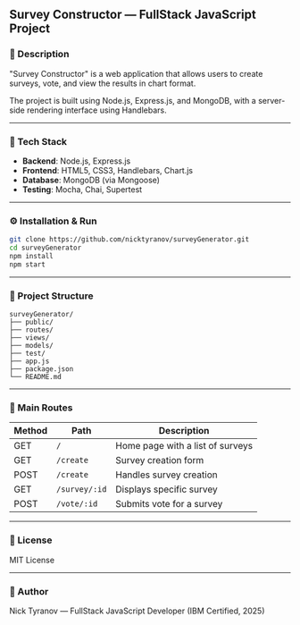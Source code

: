 ## Survey Constructor — FullStack JavaScript Project

### 📌 Description

"Survey Constructor" is a web application that allows users to create surveys, vote, and view the results in chart format.

The project is built using Node.js, Express.js, and MongoDB, with a server-side rendering interface using Handlebars.

---

### 🚀 Tech Stack

- **Backend**: Node.js, Express.js
- **Frontend**: HTML5, CSS3, Handlebars, Chart.js
- **Database**: MongoDB (via Mongoose)
- **Testing**: Mocha, Chai, Supertest

---

### ⚙️ Installation & Run

```bash
git clone https://github.com/nicktyranov/surveyGenerator.git
cd surveyGenerator
npm install
npm start
```

---

### 📁 Project Structure

```
surveyGenerator/
├── public/
├── routes/
├── views/
├── models/
├── test/
├── app.js
├── package.json
└── README.md
```

---

### 🔄 Main Routes

| Method | Path          | Description                      |
| ------ | ------------- | -------------------------------- |
| GET    | `/`           | Home page with a list of surveys |
| GET    | `/create`     | Survey creation form             |
| POST   | `/create`     | Handles survey creation          |
| GET    | `/survey/:id` | Displays specific survey         |
| POST   | `/vote/:id`   | Submits vote for a survey        |

---

### 🧾 License

MIT License

---

### 👤 Author

Nick Tyranov — FullStack JavaScript Developer (IBM Certified, 2025)
